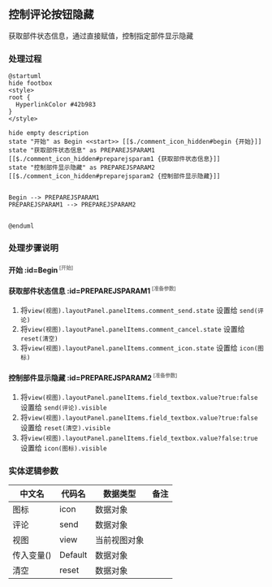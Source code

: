 ## 控制评论按钮隐藏 <!-- {docsify-ignore-all} -->

   获取部件状态信息，通过直接赋值，控制指定部件显示隐藏

### 处理过程

```plantuml
@startuml
hide footbox
<style>
root {
  HyperlinkColor #42b983
}
</style>

hide empty description
state "开始" as Begin <<start>> [[$./comment_icon_hidden#begin {开始}]]
state "获取部件状态信息" as PREPAREJSPARAM1  [[$./comment_icon_hidden#preparejsparam1 {获取部件状态信息}]]
state "控制部件显示隐藏" as PREPAREJSPARAM2  [[$./comment_icon_hidden#preparejsparam2 {控制部件显示隐藏}]]


Begin --> PREPAREJSPARAM1
PREPAREJSPARAM1 --> PREPAREJSPARAM2


@enduml
```


### 处理步骤说明

#### 开始 :id=Begin<sup class="footnote-symbol"> <font color=gray size=1>[开始]</font></sup>




#### 获取部件状态信息 :id=PREPAREJSPARAM1<sup class="footnote-symbol"> <font color=gray size=1>[准备参数]</font></sup>



1. 将`view(视图).layoutPanel.panelItems.comment_send.state` 设置给  `send(评论)`
2. 将`view(视图).layoutPanel.panelItems.comment_cancel.state` 设置给  `reset(清空)`
3. 将`view(视图).layoutPanel.panelItems.comment_icon.state` 设置给  `icon(图标)`

#### 控制部件显示隐藏 :id=PREPAREJSPARAM2<sup class="footnote-symbol"> <font color=gray size=1>[准备参数]</font></sup>



1. 将`view(视图).layoutPanel.panelItems.field_textbox.value?true:false` 设置给  `send(评论).visible`
2. 将`view(视图).layoutPanel.panelItems.field_textbox.value?true:false` 设置给  `reset(清空).visible`
3. 将`view(视图).layoutPanel.panelItems.field_textbox.value?false:true` 设置给  `icon(图标).visible`



### 实体逻辑参数

|    中文名   |    代码名    |  数据类型      |备注 |
| --------| --------| --------  | --------   |
|图标|icon|数据对象||
|评论|send|数据对象||
|视图|view|当前视图对象||
|传入变量(<i class="fa fa-check"/></i>)|Default|数据对象||
|清空|reset|数据对象||

